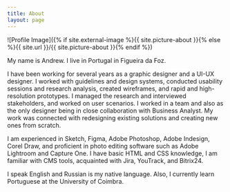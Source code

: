 ```yaml
---
title: About
layout: page
---
```

![Profile Image]({% if site.external-image %}{{ site.picture-about }}{% else %}{{ site.url }}/{{ site.picture-about }}{% endif %})

My name is Andrew. I live in Portugal in Figueira da Foz.

I have been working for several years as a graphic designer and a UI-UX designer. I worked with guidelines and design systems, conducted usability sessions and research analysis, created wireframes, and rapid and high-resolution prototypes. I managed the research and interviewed stakeholders, and worked on user scenarios. I worked in a team and also as the only designer being in close collaboration with Business Analyst. My work was connected with redesigning existing solutions and creating new ones from scratch.  

I am experienced in Sketch, Figma, Adobe Photoshop, Adobe Indesign, Corel Draw, and proficient in photo editing software such as Adobe Lightroom and Capture One. I have basic HTML and CSS knowledge, I am familiar with CMS tools, acquainted with Jira, YouTrack, and Bitrix24.

I speak English and Russian is my native language. Also, I currently learn Portuguese at the University of Coimbra.
